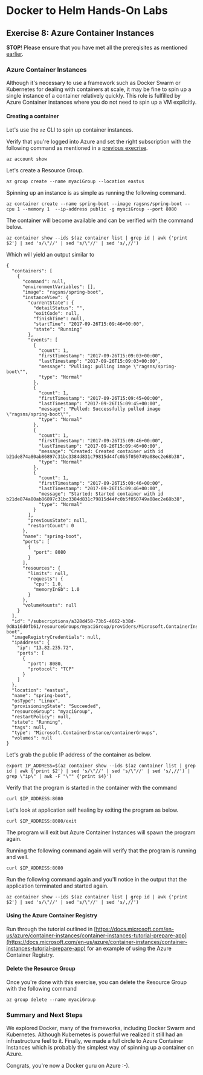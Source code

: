 # Docker to Helm Hands-On Labs

## Exercise 8: Azure Container Instances

**STOP**! Please ensure that you have met all the prereqisites as mentioned [earlier](../../README.md).

### Azure Container Instances

Although it's necessary to use a framework such as Docker Swarm or Kubernetes for dealing with containers at scale, it may be fine to spin up a single instance of a container relatively quickly. This role is fulfilled by Azure Container instances where you do not need to spin up a VM explicitly.

#### Creating a container

Let's use the `az` CLI to spin up container instances.

Verify that you're logged into Azure and set the right subscription with the following command as mentioned in a [previous execrise](../ex1/README.md).

```
az account show
```

Let's create a Resource Group.

```
az group create --name myaciGroup --location eastus
```

Spinning up an instance is as simple as running the following command.

```
az container create --name spring-boot --image ragsns/spring-boot --cpu 1 --memory 1  --ip-address public -g myaciGroup --port 8080
```

The container will become available and can be verified with the command below.

```
az container show --ids $(az container list | grep id | awk {'print $2'} | sed 's/\"//' | sed 's/\"//' | sed 's/,//')
```

Which will yield an output similar to

```
{
  "containers": [
    {
      "command": null,
      "environmentVariables": [],
      "image": "ragsns/spring-boot",
      "instanceView": {
        "currentState": {
          "detailStatus": "",
          "exitCode": null,
          "finishTime": null,
          "startTime": "2017-09-26T15:09:46+00:00",
          "state": "Running"
        },
        "events": [
          {
            "count": 1,
            "firstTimestamp": "2017-09-26T15:09:03+00:00",
            "lastTimestamp": "2017-09-26T15:09:03+00:00",
            "message": "Pulling: pulling image \"ragsns/spring-boot\"",
            "type": "Normal"
          },
          {
            "count": 1,
            "firstTimestamp": "2017-09-26T15:09:45+00:00",
            "lastTimestamp": "2017-09-26T15:09:45+00:00",
            "message": "Pulled: Successfully pulled image \"ragsns/spring-boot\"",
            "type": "Normal"
          },
          {
            "count": 1,
            "firstTimestamp": "2017-09-26T15:09:46+00:00",
            "lastTimestamp": "2017-09-26T15:09:46+00:00",
            "message": "Created: Created container with id b21de874a80ab86897c31bc3384d831c79815d44fc0b5f050749a08ec2e68b38",
            "type": "Normal"
          },
          {
            "count": 1,
            "firstTimestamp": "2017-09-26T15:09:46+00:00",
            "lastTimestamp": "2017-09-26T15:09:46+00:00",
            "message": "Started: Started container with id b21de874a80ab86897c31bc3384d831c79815d44fc0b5f050749a08ec2e68b38",
            "type": "Normal"
          }
        ],
        "previousState": null,
        "restartCount": 0
      },
      "name": "spring-boot",
      "ports": [
        {
          "port": 8080
        }
      ],
      "resources": {
        "limits": null,
        "requests": {
          "cpu": 1.0,
          "memoryInGb": 1.0
        }
      },
      "volumeMounts": null
    }
  ],
  "id": "/subscriptions/a328d458-73b5-4662-b38d-9d8a16d0fb61/resourceGroups/myaciGroup/providers/Microsoft.ContainerInstance/containerGroups/spring-boot",
  "imageRegistryCredentials": null,
  "ipAddress": {
    "ip": "13.82.235.72",
    "ports": [
      {
        "port": 8080,
        "protocol": "TCP"
      }
    ]
  },
  "location": "eastus",
  "name": "spring-boot",
  "osType": "Linux",
  "provisioningState": "Succeeded",
  "resourceGroup": "myaciGroup",
  "restartPolicy": null,
  "state": "Running",
  "tags": null,
  "type": "Microsoft.ContainerInstance/containerGroups",
  "volumes": null
}
```

Let's grab the public IP address of the container as below.

```
export IP_ADDRESS=$(az container show --ids $(az container list | grep id | awk {'print $2'} | sed 's/\"//' | sed 's/\"//' | sed 's/,//') | grep \"ip\" | awk -F "\"" {'print $4}')
```

Verify that the program is started in the container with the command

```
curl $IP_ADDRESS:8080
```

Let's look at application self healing by exiting the program as below.

```
curl $IP_ADDRESS:8080/exit
```

The program will exit but Azure Container Instances will spawn the program again.

Running the following command again will verify that the program is running and well.

```
curl $IP_ADDRESS:8080
```

Run the following command again and you'll notice in the output that the application terminated and started again.

```
az container show --ids $(az container list | grep id | awk {'print $2'} | sed 's/\"//' | sed 's/\"//' | sed 's/,//')
```

#### Using the Azure Container Registry

Run through the tutorial outlined in [https://docs.microsoft.com/en-us/azure/container-instances/container-instances-tutorial-prepare-app](https://docs.microsoft.com/en-us/azure/container-instances/container-instances-tutorial-prepare-app) for an example of using the Azure Container Registry.

#### Delete the Resource Group

Once you're done with this exercise, you can delete the Resource Group with the following command

```
az group delete --name myaciGroup
```

### Summary and Next Steps

We explored Docker, many of the frameworks, including Docker Swarm and Kubernetes. Although Kubernetes is powerful we realized it still had an infrastructure feel to it. Finally, we made a full circle to Azure Container Instances which is probably the simplest way of spinning up a container on Azure.

Congrats, you're now a Docker guru on Azure :-).